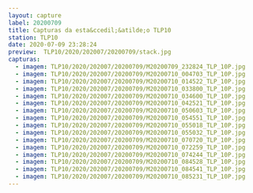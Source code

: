 ```yaml
---
layout: capture
label: 20200709
title: Capturas da esta&ccedil;&atilde;o TLP10
station: TLP10
date: 2020-07-09 23:28:24
preview:  TLP10/2020/202007/20200709/stack.jpg
capturas:
  - imagem: TLP10/2020/202007/20200709/M20200709_232824_TLP_10P.jpg
  - imagem: TLP10/2020/202007/20200709/M20200710_004703_TLP_10P.jpg
  - imagem: TLP10/2020/202007/20200709/M20200710_014522_TLP_10P.jpg
  - imagem: TLP10/2020/202007/20200709/M20200710_033800_TLP_10P.jpg
  - imagem: TLP10/2020/202007/20200709/M20200710_034600_TLP_10P.jpg
  - imagem: TLP10/2020/202007/20200709/M20200710_042521_TLP_10P.jpg
  - imagem: TLP10/2020/202007/20200709/M20200710_050603_TLP_10P.jpg
  - imagem: TLP10/2020/202007/20200709/M20200710_054551_TLP_10P.jpg
  - imagem: TLP10/2020/202007/20200709/M20200710_055018_TLP_10P.jpg
  - imagem: TLP10/2020/202007/20200709/M20200710_055032_TLP_10P.jpg
  - imagem: TLP10/2020/202007/20200709/M20200710_070720_TLP_10P.jpg
  - imagem: TLP10/2020/202007/20200709/M20200710_072259_TLP_10P.jpg
  - imagem: TLP10/2020/202007/20200709/M20200710_074244_TLP_10P.jpg
  - imagem: TLP10/2020/202007/20200709/M20200710_084528_TLP_10P.jpg
  - imagem: TLP10/2020/202007/20200709/M20200710_084541_TLP_10P.jpg
  - imagem: TLP10/2020/202007/20200709/M20200710_085231_TLP_10P.jpg
---
```

